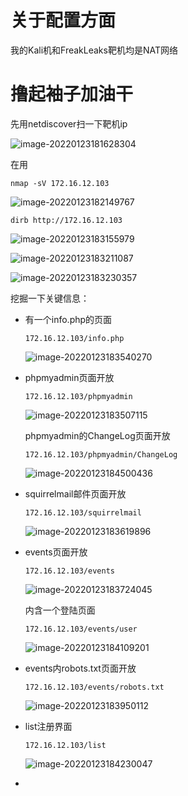 # 关于配置方面

我的Kali机和FreakLeaks靶机均是NAT网络

# 撸起袖子加油干

先用netdiscover扫一下靶机ip

![image-20220123181628304](https://raw.githubusercontent.com/lant34m/pic/main/img/image-20220123181628304.png)

在用

```
nmap -sV 172.16.12.103
```

![image-20220123182149767](https://raw.githubusercontent.com/lant34m/pic/main/img/image-20220123182149767.png)

```
dirb http://172.16.12.103
```

![image-20220123183155979](https://raw.githubusercontent.com/lant34m/pic/main/img/image-20220123183155979.png)

![image-20220123183211087](https://raw.githubusercontent.com/lant34m/pic/main/img/image-20220123183211087.png)

![image-20220123183230357](https://raw.githubusercontent.com/lant34m/pic/main/img/image-20220123183230357.png)

挖掘一下关键信息：

- 有一个info.php的页面

  ```
  172.16.12.103/info.php
  ```

  ![image-20220123183540270](https://raw.githubusercontent.com/lant34m/pic/main/img/image-20220123183540270.png)

- phpmyadmin页面开放

  ```
  172.16.12.103/phpmyadmin
  ```

  ![image-20220123183507115](https://raw.githubusercontent.com/lant34m/pic/main/img/image-20220123183507115.png)

  phpmyadmin的ChangeLog页面开放

  ```
  172.16.12.103/phpmyadmin/ChangeLog
  ```

  ![image-20220123184500436](https://raw.githubusercontent.com/lant34m/pic/main/img/image-20220123184500436.png)

- squirrelmail邮件页面开放

  ```
  172.16.12.103/squirrelmail
  ```

  ![image-20220123183619896](https://raw.githubusercontent.com/lant34m/pic/main/img/image-20220123183619896.png)

- events页面开放

  ```
  172.16.12.103/events
  ```

  ![image-20220123183724045](https://raw.githubusercontent.com/lant34m/pic/main/img/image-20220123183724045.png)

  内含一个登陆页面

  ```
  172.16.12.103/events/user
  ```

  ![image-20220123184109201](https://raw.githubusercontent.com/lant34m/pic/main/img/image-20220123184109201.png)

- events内robots.txt页面开放

  ```
  172.16.12.103/events/robots.txt
  ```

  ![image-20220123183950112](https://raw.githubusercontent.com/lant34m/pic/main/img/image-20220123183950112.png)

- list注册界面

  ```
  172.16.12.103/list
  ```

  ![image-20220123184230047](https://raw.githubusercontent.com/lant34m/pic/main/img/image-20220123184230047.png)

- 